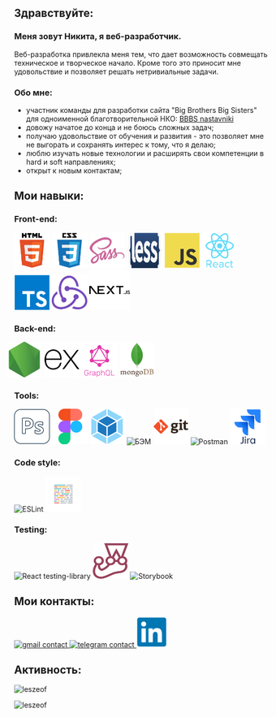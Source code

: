 ## Здравствуйте:
### Меня зовут Никита, я веб-разработчик.

Веб-разработка привлекла меня тем, что дает возможность совмещать техническое и творческое начало. Кроме того это приносит мне удовольствие и позволяет решать нетривиальные задачи. 

### Обо мне:
- участник команды для разработки сайта "Big Brothers Big Sisters" для одноименной благотворительной НКО: [BBBS nastavniki](http://nastavnikipro.ru/)
- довожу начатое до конца и не боюсь сложных задач;
- получаю удовольствие от обучения и развития - это позволяет мне не выгорать и сохранять интерес к тому, что я делаю;
- люблю изучать новые технологии и расширять свои компетенции в hard и soft направлениях;
- открыт к новым контактам;

## Мои навыки:
### Front-end:
<p> 
  <img src="https://raw.githubusercontent.com/devicons/devicon/master/icons/html5/html5-original-wordmark.svg" alt="html5" width="70" height="70" title="HTML"/>
  <img src="https://raw.githubusercontent.com/devicons/devicon/master/icons/css3/css3-original-wordmark.svg" alt="css3" width="70" height="70" title="CSS3"/>
  <img src="https://raw.githubusercontent.com/devicons/devicon/master/icons/sass/sass-original.svg" alt="sass" width="70" height="70" title="SASS/SCSS"/>
  <img src="https://raw.githubusercontent.com/bestofjs/bestofjs/master/apps/bestofjs-nextjs/public/logos/less.dark.svg" alt="less" width="70" height="70" title="LESS"/>
  <img src="https://raw.githubusercontent.com/devicons/devicon/master/icons/javascript/javascript-original.svg" alt="javascript" width="70" height="70" title="Javascript"/>
  <img src="https://raw.githubusercontent.com/devicons/devicon/master/icons/react/react-original-wordmark.svg" alt="react" width="70" height="70" title="react" title="React"/>
  <img src="https://raw.githubusercontent.com/devicons/devicon/master/icons/typescript/typescript-plain.svg" width="70" height="70" alt="TypeScript" title="TypeScript">
  <img src="https://raw.githubusercontent.com/devicons/devicon/master/icons/redux/redux-original.svg" width="70" height="70" alt="Redux" title="Redux">
  <img src="https://raw.githubusercontent.com/devicons/devicon/master/icons/nextjs/nextjs-original-wordmark.svg" width="80" height="80" alt="Next JS" title="Redux">
</p>

### Back-end:
<p>  
  <img src="https://raw.githubusercontent.com/devicons/devicon/master/icons/nodejs/nodejs-original.svg" alt="Node js" width="70" height="70" style="margin-left:-15px" title="Node js"/>
  <img src="https://raw.githubusercontent.com/devicons/devicon/master/icons/express/express-original.svg" width="70" height="70" alt="Express js" title="Express">
  <img src="https://raw.githubusercontent.com/devicons/devicon/master/icons/graphql/graphql-plain-wordmark.svg" width="70" height="70" alt="Graph QL" title="Graph QL">
  <img src="https://raw.githubusercontent.com/devicons/devicon/master/icons/mongodb/mongodb-original-wordmark.svg" width="70" height="70" alt="MongoDB" title="MongoDB"/>
</p>

### Tools:
<p>
  <img src="https://raw.githubusercontent.com/devicons/devicon/master/icons/photoshop/photoshop-line.svg" width="70" height="70" alt="Photoshop" title="Photoshop"/>
  <img src="https://raw.githubusercontent.com/devicons/devicon/master/icons/figma/figma-original.svg" width="70" height="70" alt="Figma" title="Figma"/>
  <img src="https://raw.githubusercontent.com/devicons/devicon/master/icons/webpack/webpack-original.svg" width="70" height="70" alt="Webpack" title="Webpack">
  <img src="https://ru.bem.info/S3zKVZJcFfltyiAz-bWVmw4o3IU.svgd" width="70" height="70" alt="БЭМ" title="БЭМ">
  <img src="https://raw.githubusercontent.com/devicons/devicon/master/icons/git/git-original-wordmark.svg" width="70" height="70" alt="git" title="git">
  <img src="https://www.vectorlogo.zone/logos/getpostman/getpostman-icon.svg" width="70" height="70" alt="Postman" title="Postman">
  <img src="https://raw.githubusercontent.com/devicons/devicon/master/icons/jira/jira-original-wordmark.svg" width="70" height="70" alt="Jira" title="Jira">
</p>

### Code style:
<p>
  <img src="https://cdn.jsdelivr.net/gh/devicons/devicon/icons/eslint/eslint-original.svg" alt="ESLint" width="70" height="70" title="ESLint"/>
  <img src="https://raw.githubusercontent.com/bestofjs/bestofjs/master/apps/bestofjs-nextjs/public/logos/prettier.svg" alt="Prettier" width="70" height="70" title="Prettier"/>
</p>

### Testing:
<p>
  <img src="https://testing-library.com/img/octopus-64x64.png" width="70" height="70" alt="React testing-library" title="React testing-library">
  <img src="https://raw.githubusercontent.com/devicons/devicon/2ae2a900d2f041da66e950e4d48052658d850630/icons/jest/jest-plain.svg" width="70" height="70" alt="Jest" title="Jest">
  <img src="https://cdn.jsdelivr.net/gh/devicons/devicon/icons/storybook/storybook-original.svg" width="70" height="70" alt="Storybook" title="Storybook" />
</p>

## Мои контакты:
<a href="mailto:n.volkhonskiy@gmail.com">
  <img src="https://upload.wikimedia.org/wikipedia/commons/7/7e/Gmail_icon_%282020%29.svg" width="60px" height="60px" alt="gmail contact">
</a>
<a href="https://t.me/n1kokos">
   <img src="https://upload.wikimedia.org/wikipedia/commons/8/83/Telegram_2019_Logo.svg" width="60px" height="60px" alt="telegram contact">
</a>
<a href="https://linkedin.com/in/nikita-volkhonskiy">
   <img src="https://github.com/devicons/devicon/blob/master/icons/linkedin/linkedin-original.svg" width="60px" height="60px" alt="linkedin contact">
</a>

## Активность:
<p>
<img src="https://github-readme-stats.vercel.app/api/top-langs?username=leszeof&show_icons=true&title_color=000000&text_color=000000&bg_color=ffffff&locale=en&layout=compact" alt="leszeof" />
</p>
<p> <img src="https://komarev.com/ghpvc/?username=leszeof&label=%D0%9F%D1%80%D0%BE%D1%81%D0%BC%D0%BE%D1%82%D1%80%D0%BE%D0%B2%20%D0%BF%D1%80%D0%BE%D1%84%D0%B8%D0%BB%D1%8F&color=e63737&style=flat" alt="leszeof" /></p>
